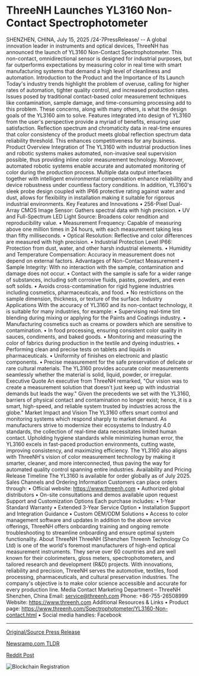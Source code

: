# ThreeNH Launches YL3160 Non-Contact Spectrophotometer

SHENZHEN, CHINA, July 15, 2025 /24-7PressRelease/ -- A global innovation leader in instruments and optical devices, ThreeNH has announced the launch of YL3160 Non-Contact Spectrophotometer. This non-contact, omnidirectional sensor is designed for industrial purposes, but far outperforms expectations by measuring color in real time with smart manufacturing systems that demand a high level of cleanliness and automation.   Introduction to the Product and the Importance of Its Launch Today's industry trends highlight the problem of overuse, calling for higher rates of automation, tighter quality control, and increased production rates. Issues posed by traditional contact-based color measurement techniques like contamination, sample damage, and time-consuming processing add to this problem. These concerns, along with many others, is what the design goals of the YL3160 aim to solve.   Features integrated into design of YL3160 from the user's perspective provide a myriad of benefits, ensuring user satisfaction.  Reflection spectrum and chromaticity data in real-time ensures that color consistency of the product meets global reflection spectrum data reliability threshold. This enhances competitiveness for any business.   Product Overview Integration of The YL3160 with industrial production lines and robotic systems makes automated, non-invasive seal supervision possible, thus providing inline color measurement technology. Moreover, automated robotic systems enable accurate and automated monitoring of color during the production process. Multiple data output interfaces together with intelligent environmental compensation enhance reliability and device robustness under countless factory conditions.   In addition, YL3160's sleek probe design coupled with IP66 protective rating against water and dust, allows for flexibility in installation making it suitable for rigorous industrial environments.   Key Features and Innovations • 256-Pixel Dual-Array CMOS Image Sensor: Gathers spectral data with high precision.  • UV and Full-Spectrum LED Light Source: Broadens color rendition and reproducibility value.  • Measurement Frequency: Capable of measuring above one million times in 24 hours, with each measurement taking less than fifty milliseconds.  • Optical Resolution: Reflective and color differences are measured with high precision.  • Industrial Protection Level IP66: Protection from dust, water, and other harsh industrial elements. • Humidity and Temperature Compensation: Accuracy in measurement does not depend on external factors.   Advantages of Non-Contact Measurement  • Sample Integrity: With no interaction with the sample, contamination and damage does not occur. • Contact with the sample is safe for a wider range of substances, including soft corrosive fluids, pastes, powders, and even soft solids.  • Avoids cross-contamination for rigid hygiene industries including cosmetics, pharmaceuticals, and food.  • No restrictions on the sample dimension, thickness, or texture of the surface.  Industry Applications With the accuracy of YL3160 and its non-contact technology, it is suitable for many industries, for example: • Supervising real-time tint blending during mixing or applying for the Paints and Coatings industry.  • Manufacturing cosmetics such as creams or powders which are sensitive to contamination.  • In food processing, ensuring consistent color quality in sauces, condiments, and baked goods.  • Monitoring and measuring the color of fabrics during production in the textile and dyeing industries.  • Performing clean and precise tests on tablets and liquids in pharmaceuticals.  • Uniformity of finishes on electronic and plastic components.  • Precise measurement for the safe preservation of delicate or rare cultural materials. The YL3160 provides accurate color measurements seamlessly whether the material is solid, liquid, powder, or irregular.  Executive Quote An executive from ThreeNH remarked, "Our vision was to create a measurement solution that doesn't just keep up with industrial demands but leads the way." Given the precedents we set with the YL3160, barriers of physical contact and contamination no longer exist; hence, it is a smart, high-speed, and reliable system trusted by industries across the globe."   Market Impact and Vision The YL3160 offers smart control and monitoring systems which respond sharply to market demand. As manufacturers strive to modernize their ecosystems to Industry 4.0 standards, the collection of real-time data necessitates limited human contact. Upholding hygiene standards while minimizing human error, the YL3160 excels in fast-paced production environments, cutting waste, improving consistency, and maximizing efficiency.  The YL3160 also aligns with ThreeNH's vision of color measurement technology by making it smarter, cleaner, and more interconnected, thus paving the way for automated quality control spanning entire industries.   Availability and Pricing Release Timeline  The YL3160 is available for order globally as of July 2025.  Sales Channels and Ordering Information  Customers can place orders through: • Official website: https://www.threenh.com  • Authorized global distributors • On-site consultations and demos available upon request  Support and Customization Options Each purchase includes: • 1-Year Standard Warranty • Extended 3-Year Service Option • Installation Support and Integration Guidance • Custom OEM/ODM Solutions • Access to color management software and updates  In addition to the above service offerings, ThreeNH offers onboarding training and ongoing remote troubleshooting to streamline onboarding and ensure optimal system functionality.   About ThreeNH ThreeNH (Shenzhen Threenh Technology Co Ltd) is one of the world's foremost manufacturers of high-end optical measurement instruments. They serve over 60 countries and are well known for their colorimeters, gloss meters, spectrophotometers, and tailored research and development (R&D) projects.   With innovations, reliability and precision, ThreeNH serves the automotive, textiles, food processing, pharmaceuticals, and cultural preservation industries. The company's objective is to make color science accessible and accurate for every production line.   Media Contact Marketing Department – ThreeNH Shenzhen, China Email: service@threenh.com Phone: +86-755-26508999 Website: https://www.threenh.com   Additional Resources & Links • Product page: https://www.threenh.com/Spectrophotometer/YL3160-Non-contact.html • Social media handles: Facebook 

---

[Original/Source Press Release](https://www.24-7pressrelease.com/press-release/524820/threenh-launches-yl3160-non-contact-spectrophotometer)
                    

[Newsramp.com TLDR](https://newsramp.com/curated-news/threenh-launches-yl3160-non-contact-spectrophotometer-for-industrial-automation/8630d36ffead86e68989c43e2e4daaf5) 

 



[Reddit Post](https://www.reddit.com/r/newsramp/comments/1m0bfz2/threenh_launches_yl3160_noncontact/) 



![Blockchain Registration](https://cdn.newsramp.app/24-7PressRelease/qrcode/257/15/sagegdxC.webp)
